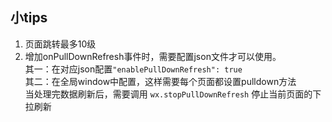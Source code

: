 ## 小tips
1. 页面跳转最多10级
2. 增加onPullDownRefresh事件时，需要配置json文件才可以使用。<br>
其一：在对应json配置`"enablePullDownRefresh": true`<br>
其二：在全局window中配置，这样需要每个页面都设置pulldown方法 <br>
当处理完数据刷新后，需要调用 `wx.stopPullDownRefresh` 停止当前页面的下拉刷新
